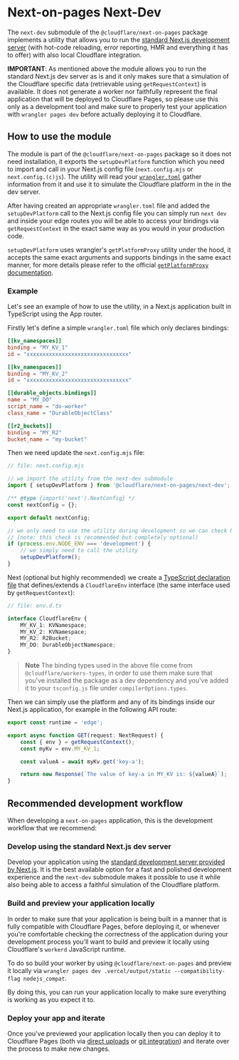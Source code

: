 # Next-on-pages Next-Dev

The `next-dev` submodule of the `@cloudflare/next-on-pages` package implements a utility that allows you to run the [standard Next.js development server](https://nextjs.org/docs/app/api-reference/next-cli#development) (with hot-code reloading, error reporting, HMR and everything it has to offer) with also local Cloudflare integration.

**IMPORTANT**: As mentioned above the module allows you to run the standard Next.js dev server as is and it only makes sure that a simulation of the Cloudflare specific data (retrievable using `getRequestContext`) is available. It does not generate a worker nor faithfully represent the final application that will be deployed to Cloudflare Pages, so please use this only as a development tool and make sure to properly test your application with `wrangler pages dev` before actually deploying it to Cloudflare.

## How to use the module

The module is part of the `@cloudflare/next-on-pages` package so it does not need installation, it exports the `setupDevPlatform` function which you need to import and call in your Next.js config file (`next.config.mjs` or `next.config.(c)js`). The utility will read your [`wrangler.toml`](https://developers.cloudflare.com/workers/wrangler/configuration/) gather information from it and use it to simulate the Cloudflare platform in the in the dev server.

After having created an appropriate `wrangler.toml` file and added the `setupDevPlatform` call to the Next.js config file you can simply run `next dev` and inside your edge routes you will be able to access your bindings via `getRequestContext` in the exact same way as you would in your production code.

`setupDevPlatform` uses wrangler's `getPlatformProxy` utility under the hood, it accepts the same exact arguments and supports bindings in the same exact manner, for more details please refer to the official [`getPlatformProxy` documentation](https://developers.cloudflare.com/workers/wrangler/api/#getplatformproxy).

### Example

Let's see an example of how to use the utility, in a Next.js application built in TypeScript using the App router.

Firstly let's define a simple `wrangler.toml` file which only declares bindings:

```toml
[[kv_namespaces]]
binding = "MY_KV_1"
id = "xxxxxxxxxxxxxxxxxxxxxxxxxxxxxxxx"

[[kv_namespaces]]
binding = "MY_KV_2"
id = "xxxxxxxxxxxxxxxxxxxxxxxxxxxxxxxx"

[[durable_objects.bindings]]
name = "MY_DO"
script_name = "do-worker"
class_name = "DurableObjectClass"

[[r2_buckets]]
binding = "MY_R2"
bucket_name = "my-bucket"
```

Then we need update the `next.config.mjs` file:

```js
// file: next.config.mjs

// we import the utility from the next-dev submodule
import { setupDevPlatform } from '@cloudflare/next-on-pages/next-dev';

/** @type {import('next').NextConfig} */
const nextConfig = {};

export default nextConfig;

// we only need to use the utility during development so we can check NODE_ENV
// (note: this check is recommended but completely optional)
if (process.env.NODE_ENV === 'development') {
	// we simply need to call the utility
	setupDevPlatform();
}
```

Next (optional but highly recommended) we create a [TypeScript declaration file](https://www.typescriptlang.org/docs/handbook/2/type-declarations.html) that defines/extends a `CloudflareEnv` interface (the same interface used by `getRequestContext`):

```ts
// file: env.d.ts

interface CloudflareEnv {
	MY_KV_1: KVNamespace;
	MY_KV_2: KVNamespace;
	MY_R2: R2Bucket;
	MY_DO: DurableObjectNamespace;
}
```

> **Note**
> The binding types used in the above file come from `@cloudflare/workers-types`, in order to use them make sure that you've installed the package as a dev dependency and you've added it to your `tsconfig.js` file under `compilerOptions.types`.

Then we can simply use the platform and any of its bindings inside our Next.js application, for example in the following API route:

```ts
export const runtime = 'edge';

export async function GET(request: NextRequest) {
	const { env } = getRequestContext();
	const myKv = env.MY_KV_1;

	const valueA = await myKv.get('key-a');

	return new Response(`The value of key-a in MY_KV is: ${valueA}`);
}
```

## Recommended development workflow

When developing a `next-on-pages` application, this is the development workflow that we recommend:

### Develop using the standard Next.js dev server

Develop your application using the [standard development server provided by Next.js](https://nextjs.org/docs/getting-started/installation#run-the-development-server). It is the best available option for a fast and polished development experience and the `next-dev` submodule makes it possible to use it while also being able to access a faithful simulation of the Cloudflare platform.

### Build and preview your application locally

In order to make sure that your application is being built in a manner that is fully compatible with Cloudflare Pages, before deploying it, or whenever you're comfortable checking the correctness of the application during your development process you'll want to build and preview it locally using Cloudflare's `workerd` JavaScript runtime.

To do so build your worker by using `@cloudflare/next-on-pages` and preview it locally via `wrangler pages dev .vercel/output/static --compatibility-flag nodejs_compat`.

By doing this, you can run your application locally to make sure everything is working as you expect it to.

### Deploy your app and iterate

Once you've previewed your application locally then you can deploy it to Cloudflare Pages (both via [direct uploads](https://developers.cloudflare.com/pages/get-started/direct-upload/) or [git integration](https://developers.cloudflare.com/pages/configuration/git-integration/)) and iterate over the process to make new changes.
